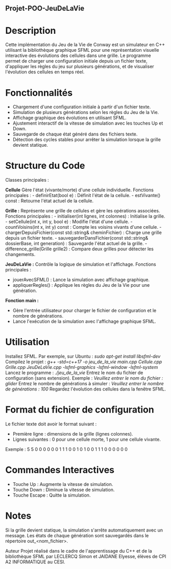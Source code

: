## Projet-POO-JeuDeLaVie

# Description

Cette implémentation du Jeu de la Vie de Conway est un simulateur en C++ utilisant la bibliothèque graphique SFML pour une représentation visuelle interactive des évolutions des cellules dans une grille. Le programme permet de charger une configuration initiale depuis un fichier texte, d'appliquer les règles du jeu sur plusieurs générations, et de visualiser l'évolution des cellules en temps réel.

# Fonctionnalités

- Chargement d'une configuration initiale à partir d'un fichier texte.
- Simulation de plusieurs générations selon les règles du Jeu de la Vie.
- Affichage graphique des évolutions en utilisant SFML.
- Ajustement interactif de la vitesse de simulation avec les touches Up et Down.
- Sauvegarde de chaque état généré dans des fichiers texte.
- Détection des cycles stables pour arrêter la simulation lorsque la grille devient statique.

# Structure du Code

Classes principales : 

__Cellule__
    Gère l'état (vivante/morte) d'une cellule individuelle.
    Fonctions principales :
    - definirEtat(bool e) : Définit l'état de la cellule.
    - estVivante() const : Retourne l'état actuel de la cellule.

__Grille :__ 
    Représente une grille de cellules et gère les opérations associées.
    Fonctions principales :
    - initialiser(int lignes, int colonnes) : Initialise la grille.
    - setCellule(int x, int y, bool e) : Modifie l'état d'une cellule.
    - countVoisins(int x, int y) const : Compte les voisins vivants d'une cellule.
    - chargerDepuisFichier(const std::string& cheminFichier) : Charge une grille depuis un fichier texte.
    - sauvegarderDansFichier(const std::string& dossierBase, int generation) : Sauvegarde l'état actuel de la grille.
    - difference_grille(Grille grille2) : Compare deux grilles pour détecter les changements.
    
__JeuDeLaVie :__
  Contrôle la logique de simulation et l'affichage.
  Fonctions principales :
  - jouerAvecSFML() : Lance la simulation avec affichage graphique.
  - appliquerRegles() : Applique les règles du Jeu de la Vie pour une génération.

__Fonction main :__
- Gère l'entrée utilisateur pour charger le fichier de configuration et le nombre de générations.
- Lance l'exécution de la simulation avec l'affichage graphique SFML.

# Utilisation
Installez SFML. Par exemple, sur Ubuntu :
*sudo apt-get install libsfml-dev*
Compilez le projet :
*g++ -std=c++17 -o jeu_de_la_vie main.cpp Cellule.cpp Grille.cpp JeuDeLaVie.cpp -lsfml-graphics -lsfml-window -lsfml-system*
Lancez le programme :
*./jeu_de_la_vie*
Entrez le nom du fichier de configuration (sans extension). Exemple :
*Veuillez entrer le nom du fichier : glider*
Entrez le nombre de générations à simuler :
*Veuillez entrer le nombre de générations : 100*
Regardez l'évolution des cellules dans la fenêtre SFML.

# Format du fichier de configuration
Le fichier texte doit avoir le format suivant :
- Première ligne : dimensions de la grille (lignes colonnes).
- Lignes suivantes : 0 pour une cellule morte, 1 pour une cellule vivante.

Exemple :
5 5
0 0 0 0 0
0 1 1 1 0
0 1 0 1 0
0 1 1 1 0
0 0 0 0 0

# Commandes Interactives
- Touche Up : Augmente la vitesse de simulation.
- Touche Down : Diminue la vitesse de simulation.
- Touche Escape : Quitte la simulation.

# Notes
Si la grille devient statique, la simulation s'arrête automatiquement avec un message.
Les états de chaque génération sont sauvegardés dans le répertoire out_<nom_fichier>.

Auteur
Projet réalisé dans le cadre de l'apprentissage du C++ et de la bibliothèque SFML par LECLERCQ Simon et JAIDANE Elyesse, élèves de CPI A2 INFORMATIQUE au CESI.
